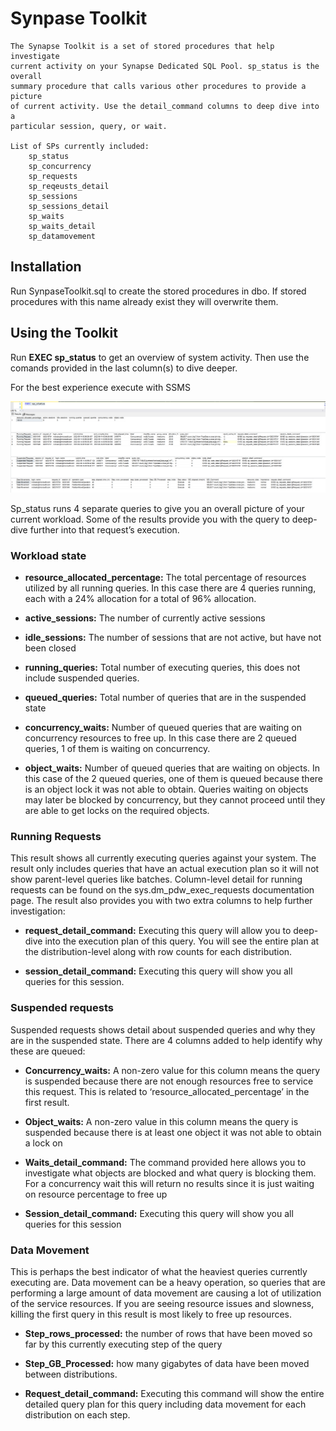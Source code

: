 # Synpase Toolkit

	The Synapse Toolkit is a set of stored procedures that help investigate
	current activity on your Synapse Dedicated SQL Pool. sp_status is the overall
	summary procedure that calls various other procedures to provide a picture
	of current activity. Use the detail_command columns to deep dive into a 
	particular session, query, or wait. 
	
	List of SPs currently included:
		sp_status
		sp_concurrency
		sp_requests
		sp_reqeusts_detail
		sp_sessions
		sp_sessions_detail
		sp_waits
		sp_waits_detail
		sp_datamovement
    
## Installation

Run SynpaseToolkit.sql to create the stored procedures in dbo. If stored procedures with this name already exist they will overwrite them. 

## Using the Toolkit

Run **EXEC sp_status** to get an overview of system activity. Then use the comands provided in the last column(s) to dive deeper.

For the best experience execute with SSMS

![sp_status_screenshot](/Collateral/Screenshots/SynapseToolkit/sp_status_screenshot.png)

Sp_status runs 4 separate queries to give you an overall picture of your current workload. Some of the results provide you with the query to deep-dive further into that request’s execution.
	
### Workload state

* **resource_allocated_percentage:** The total percentage of resources utilized by all running queries. In this case there are 4 queries running, each with a 24% allocation for a total of 96% allocation. 

* **active_sessions:** The number of currently active sessions

* **idle_sessions:** The number of sessions that are not active, but have not been closed

* **running_queries:** Total number of executing queries, this does not include suspended queries. 

* **queued_queries:** Total number of queries that are in the suspended state

* **concurrency_waits:** Number of queued queries that are waiting on concurrency resources to free up. In this case there are 2 queued queries, 1 of them is waiting on concurrency. 

* **object_waits:** Number of queued queries that are waiting on objects. In this case of the 2 queued queries, one of them is queued because there is an object lock it was not able to obtain. Queries waiting on objects may later be blocked by concurrency, but they cannot proceed until they are able to get locks on the required objects. 
	
### Running Requests

This result shows all currently executing queries against your system. The result only includes queries that have an actual execution plan so it will not show parent-level queries like batches. Column-level detail for running requests can be found on the sys.dm_pdw_exec_requests documentation page. The result also provides you with two extra columns to help further investigation: 

* **request_detail_command:** Executing this query will allow you to deep-dive into the execution plan of this query. You will see the entire plan at the distribution-level along with row counts for each distribution. 
	
* **session_detail_command:** Executing this query will show you all queries for this session. 

### Suspended requests

Suspended requests shows detail about suspended queries and why they are in the suspended state. There are 4 columns added to help identify why these are queued:

* **Concurrency_waits:** A non-zero value for this column means the query is suspended because there are not enough resources free to service this request. This is related to ‘resource_allocated_percentage’ in the first result. 

* **Object_waits:** A non-zero value in this column means the query is suspended because there is at least one object it was not able to obtain a lock on

* **Waits_detail_command:** The command provided here allows you to investigate what objects are blocked and what query is blocking them. For a concurrency wait this will return no results since it is just waiting on resource percentage to free up

* **Session_detail_command:** Executing this query will show you all queries for this session

### Data Movement
This is perhaps the best indicator of what the heaviest queries currently executing are. Data movement can be a heavy operation, so queries that are performing a large amount of data movement are causing a lot of utilization of the service resources. If you are seeing resource issues and slowness, killing the first query in this result is most likely to free up resources. 

* **Step_rows_processed:** the number of rows that have been moved so far by this currently executing step of the query

* **Step_GB_Processed:** how many gigabytes of data have been moved between distributions. 

* **Request_detail_command:** Executing this command will show the entire detailed query plan for this query including data movement for each distribution on each step. 
